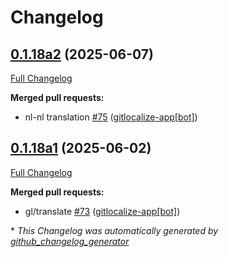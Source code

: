 # Changelog

## [0.1.18a2](https://github.com/OpenVoiceOS/ovos-skill-personal/tree/0.1.18a2) (2025-06-07)

[Full Changelog](https://github.com/OpenVoiceOS/ovos-skill-personal/compare/0.1.18a1...0.1.18a2)

**Merged pull requests:**

- nl-nl translation [\#75](https://github.com/OpenVoiceOS/ovos-skill-personal/pull/75) ([gitlocalize-app[bot]](https://github.com/apps/gitlocalize-app))

## [0.1.18a1](https://github.com/OpenVoiceOS/ovos-skill-personal/tree/0.1.18a1) (2025-06-02)

[Full Changelog](https://github.com/OpenVoiceOS/ovos-skill-personal/compare/0.1.17...0.1.18a1)

**Merged pull requests:**

- gl/translate [\#73](https://github.com/OpenVoiceOS/ovos-skill-personal/pull/73) ([gitlocalize-app[bot]](https://github.com/apps/gitlocalize-app))



\* *This Changelog was automatically generated by [github_changelog_generator](https://github.com/github-changelog-generator/github-changelog-generator)*

